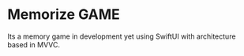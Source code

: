 <h1>Memorize GAME</h1>
<p> Its a memory game in development yet using SwiftUI with architecture based in MVVC.</p>
